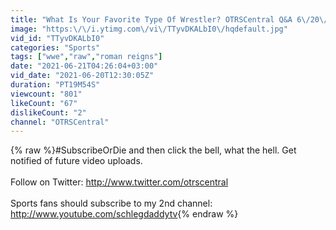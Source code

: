 ```yaml
---
title: "What Is Your Favorite Type Of Wrestler? OTRSCentral Q&A 6\/20\/2021"
image: "https:\/\/i.ytimg.com\/vi\/TTyvDKALbI0\/hqdefault.jpg"
vid_id: "TTyvDKALbI0"
categories: "Sports"
tags: ["wwe","raw","roman reigns"]
date: "2021-06-21T04:26:04+03:00"
vid_date: "2021-06-20T12:30:05Z"
duration: "PT19M54S"
viewcount: "801"
likeCount: "67"
dislikeCount: "2"
channel: "OTRSCentral"
---
```

{% raw %}#SubscribeOrDie and then click the bell, what the hell.  Get notified of future video uploads.<br /><br />Follow on Twitter: <a rel="nofollow" target="blank" href="http://www.twitter.com/otrscentral">http://www.twitter.com/otrscentral</a><br /><br />Sports fans should subscribe to my 2nd channel:<br /><a rel="nofollow" target="blank" href="http://www.youtube.com/schlegdaddytv">http://www.youtube.com/schlegdaddytv</a>{% endraw %}
